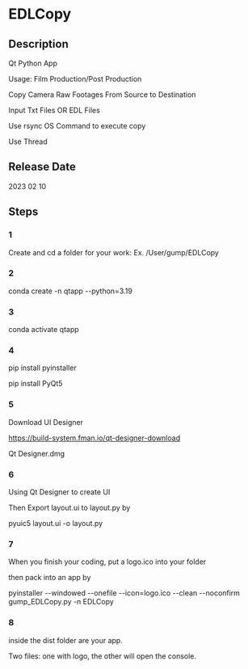 # EDLCopy

## Description
Qt Python App

Usage: Film Production/Post Production 

Copy Camera Raw Footages From Source to Destination  

Input Txt Files OR EDL Files

Use rsync OS Command to execute copy

Use Thread
## Release Date
2023 02 10 

## Steps
### 1
Create and cd a folder for your work: Ex. /User/gump/EDLCopy
### 2 
conda create -n qtapp --python=3.19
### 3
conda activate qtapp
### 4
pip install pyinstaller

pip install PyQt5
### 5
Download UI Designer

https://build-system.fman.io/qt-designer-download

Qt Designer.dmg
### 6
Using Qt Designer to create UI

Then Export layout.ui to layout.py by

pyuic5 layout.ui -o layout.py

### 7
When you finish your coding, put a logo.ico into your folder 

then pack into an app by

pyinstaller --windowed --onefile --icon=logo.ico --clean --noconfirm gump_EDLCopy.py  -n EDLCopy

### 8
inside the dist folder are your app. 

Two files: one with logo, the other will open the console.



